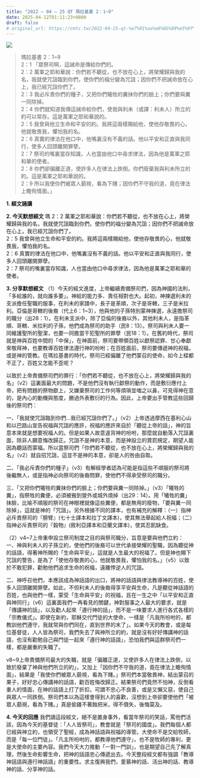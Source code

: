 ```yaml
---
title: "2022 – 04 – 25 QT 瑪拉基書 2：1~9"
date: 2025-04-12T01:11:23+0800
draft: false
# original_url: https://cmtc.tw/2022-04-25-qt-%e7%91%aa%e6%8b%89%e5%9f%ba%e6%9b%b8-2%ef%bc%9a19
---
```


![](/images/qt.jpg)
> 瑪拉基書 2：1\~9  
> 2：1 「眾祭司啊，這誡命是傳給你們的。  
> 2：2 萬軍之耶和華說：你們若不聽從，也不放在心上，將榮耀歸與我的名，我就使咒詛臨到你們，使你們的福分變為咒詛；因你們不把誡命放在心上，我已經咒詛你們了。  
> 2：3 我必斥責你們的種子，又把你們犧牲的糞抹你們的臉上；你們要與糞一同除掉。  
> 2：4 你們就知道我傳這誡命給你們，使我與利未（或譯：利未人）所立的約可以常存。這是萬軍之耶和華說的。  
> 2：5 我曾與他立生命和平安的約。我將這兩樣賜給他，使他存敬畏的心，他就敬畏我，懼怕我的名。  
> 2：6 真實的律法在他口中，他嘴裏沒有不義的話。他以平安和正直與我同行，使多人回頭離開罪孽。  
> 2：7 祭司的嘴裏當存知識，人也當由他口中尋求律法，因為他是萬軍之耶和華的使者。  
> 2：8 你們卻偏離正道，使許多人在律法上跌倒。你們廢棄我與利未所立的約。這是萬軍之耶和華說的。  
> 2：9 所以我使你們被眾人藐視，看為下賤；因你們不守我的道，竟在律法上瞻徇情面。」

**1. 經文誦讀**

**2.  今天默想經文**
瑪 2：2 萬軍之耶和華說：你們若不聽從，也不放在心上，將榮耀歸與我的名，我就使咒詛臨到你們，使你們的福分變為咒詛；因你們不把誡命放在心上，我已經咒詛你們了。  
2：5 我曾與他立生命和平安的約。我將這兩樣賜給他，使他存敬畏的心，他就敬畏我，懼怕我的名。  
2：6 真實的律法在他口中，他嘴裏沒有不義的話。他以平安和正直與我同行，使多人回頭離開罪孽。  
2：7 祭司的嘴裏當存知識，人也當由他口中尋求律法，因為他是萬軍之耶和華的使者。

**3. 分享默想經文**
（1）今天的經文進度，上帝繼續責備祭司們，因為神國的法則，「多給誰的，就向誰多要」。神給的能力多、責任相對也大。起初，神揀選利未的支派擔任聖職的服事，在利未的家譜中，長子是革順，次子是哥轄，三子是米拉利。亞倫是哥轄的後裔（代上6：1\~3），他與他的子孫特別蒙神揀選，永遠擔祭司的職分（出28：1）。在利未支派中，除了亞倫的後裔以外，其他利未人，是指革順、哥轄、米拉利的子孫，他們成為祭司的助手（民8：13）。祭司與利未人要一同維護聖所的聖潔，也要一同擔當干犯聖所的罪孽（民18：1）。在舊約時代，祭司就是神與百姓中間的「中保」，在神面前，祭司要帶領百姓以獻祭認罪、甘心奉獻來敬拜神，也要教導百姓律法遵行神的吩咐；在百姓面前，祭司要傳遞神的祝福，或是神的管教。在瑪拉基書的時代，祭司已經偏離了他們蒙召的使命，如今上樑都不正了，百姓又怎能不歪呢？

以致於上帝責備祭司們的罪行：「你們若不聽從，也不放在心上，將榮耀歸與我的名」（v2）這裏面最大的問題，不是他們沒有執行獻祭的動作，而是敷衍應付上帝，把有問題的祭物獻上，又嫌棄祭司的工作何等煩瑣並嗤之以鼻，可見得神在意的，是內心的動機與態度，勝過外表敷衍的行為。因此，上帝要出手管教這些回歸後的祭司們：

一、「我就使咒詛臨到你們…我已經咒詛你們了。」（v2）上帝透過摩西在基利心山和以巴路山宣告祝福與咒詛的應許，祝福的應許來自於「聽從上帝的話」，神的旨意本來就是想要祝福人的。但是如果人故意違背神的吩咐，那麼就自動落入咒詛裏面，除非人願意悔改歸正。咒詛不是神的本意，而是神設立的賞罰規定，期望人能因為聽話而蒙福。所以當祭司們「你們若不聽從，也不放在心上，將榮耀歸與我的名」（v2）就自招咒詛，這並不是神的本意，卻是人的咎由自取。

二、「我必斥責你們的種子」（v3）有解經學者認為可能是指這些不順服的祭司將後繼無人，或是指神必向祭司的後裔問罪，使他們不得承受祭司的職分。

三、「又把你們犧牲的糞抹你們的臉上；你們要與糞一同除掉。」（v3）「犧牲的糞」，指祭牲的糞便，必須被搬到營外或城外燒掉（出29：14）。用「犧牲的糞」抹臉，比喻不順服的祭司在神眼裡就像這些糞便，都是無用的廢物，「要與糞一同除掉」，這就是神的「咒詛」。另外根據不同的譯本，也有補充的解釋：（一）指神必斥責祭司的『膀臂』(七十士譯本和拉丁文譯本)，使其無法舉起給人祝福；（二）指神必斥責祭司的『穀物』(敘利亞譯本和亞蘭文譯本)，使其忍飢缺食。

（2）v4\~7上帝重申設立祭司制度之目的與祭司職分，旨意是要與他們立約：  
一、神與利未人的子孫立約，使他們的後裔可以世代承接榮耀的聖職，因為聽從神的話語，得著神所賜的「生命與平安」，這就是人生最大的祝福了。但是神也賜下咒詛的警告，是為了「使他存敬畏的心，他就敬畏我，懼怕我的名。」（v5）以致於不敢犯罪，勸勉他們追求生命的祝福，遠離悖逆人的咒詛。

二、神呼召他們，本應該成為神話語的出口，將神的話語與律法教導神的百姓，使多人回頭離開罪孽。如此，不但利未人的後裔得享平安與生命，凡是聽從神話語的百姓，也與他們一樣，蒙受「生命與平安」的祝福，且在一生之中「以平安和正直與神同行」（v6）這裏面我們一再看見的關鍵，神對服事之人最大的要求，就是「傳講神的話」，以及勸人起來「遵行神的話」，而不是一味要求人進行各式各樣的「宗教儀式」。即使在新約，耶穌交代門徒的大使命，一樣是「凡我所吩咐的，都教訓他們遵守，我就常與你們同在，直到世界的末了」。如果今天的教會，或是每位基督徒，人人皆為祭司，我們失去了與神所立的約，就是沒有好好傳講神的話語，也沒有勸勉自己與門徒一起來「遵行神的話語」，恐怕我們與這群祭司們一樣，都是嚴重的失職了。

v8\~9上帝責備祭司最大的失職，就是「偏離正道，又使許多人在律法上跌倒，以致於廢棄了神與他們所立的約」，又加上「因你們不守我的道，竟在律法上瞻徇情面」，結果是「我使你們被眾人藐視，看為下賤。」祭司們本當敬畏神，結出蒙召的果子，好好忠心傳講神的話語，勸百姓悔改歸正。結果祭司們竟然不怕神，反倒看重人的情面，在神的話語上打了折扣，可謂不忠心不良善，或是又懶又惡，使自己與眾人一同跌倒。祭司們本以為這樣會得到人的喜歡，沒想到上帝卻要使他們「被眾人藐視，看為下賤。」真是偷雞不著蝕把米，得不償失，後悔莫及。

**4. 今天的回應**
我們讀這段經文，絕不是置身事外，看當年祭司的笑話，罵他們活該，因為今天的基督徒：「人人皆祭司」，教會就是「祭司的國度」。我們每個人都已經與神立約，也領受了聖經，成為神話語與祝福的導管。大使命不是交給牧師，而是「每一位門徒」。「凡主所吩咐的，都教導他們遵守」，也不是牧師的專利，更是大使命的主要內容。我們今天大力推動「一對一門訓」，也是期望自己先了解真理，然後生命影響生命，把神的話語忠心傳遞出去。今天整段經文都有強調「教導神話語與遵行神話語」的重要性。求主復興我們，愛慕神的話、活出神的話、教導神的話、分享神的話。
